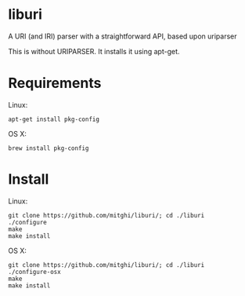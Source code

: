 # liburi
A URI (and IRI) parser with a straightforward API, based upon uriparser

This is without URIPARSER.
It installs it using apt-get.

# Requirements
Linux:

```
apt-get install pkg-config
```

OS X:

```
brew install pkg-config
```    

# Install
Linux:

```
git clone https://github.com/mitghi/liburi/; cd ./liburi
./configure
make
make install
```

OS X:

```
git clone https://github.com/mitghi/liburi/; cd ./liburi
./configure-osx
make
make install
```
